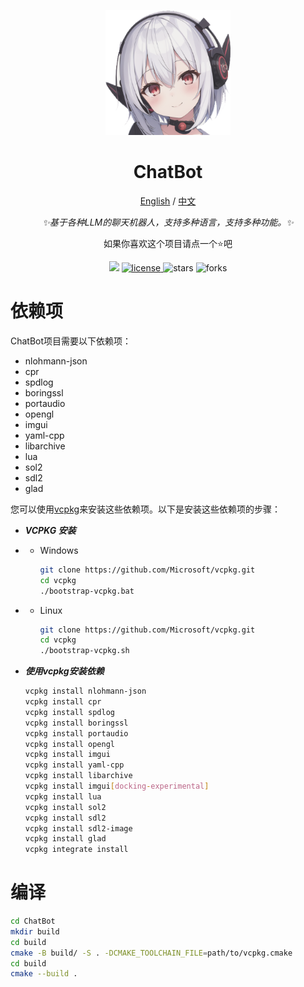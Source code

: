 <p align="center">
    <img src="https://github.com/NGLSG/ChatBot/raw/main/img/self.png" width="200" height="200" alt="ChatBot">
</p>

<div align="center">

# ChatBot

[English](READEME_EN.md) / [中文](README.md)

_✨基于各种LLM的聊天机器人，支持多种语言，支持多种功能。✨_

如果你喜欢这个项目请点一个⭐吧

</div>


<p align="center">
  <img src="https://img.shields.io/badge/Author-Ge%E6%B1%81%E8%8F%8C-yellow">
  <a href="https://raw.githubusercontent.com/NGLSG/ChatBot/main/LICENSE">
    <img src="https://img.shields.io/github/license/NGLSG/ChatBot" alt="license">
  </a>
  <img src="https://img.shields.io/github/stars/NGLSG/ChatBot.svg" alt="stars">
  <img src="https://img.shields.io/github/forks/NGLSG/ChatBot.svg" alt="forks">
</p>

# 依赖项

ChatBot项目需要以下依赖项：

* nlohmann-json
* cpr
* spdlog
* boringssl
* portaudio
* opengl
* imgui
* yaml-cpp
* libarchive
* lua
* sol2
* sdl2
* glad

您可以使用[vcpkg](https://github.com/microsoft/vcpkg)来安装这些依赖项。以下是安装这些依赖项的步骤：

* _**VCPKG 安装**_
*
    * Windows

       ```bash
      git clone https://github.com/Microsoft/vcpkg.git
      cd vcpkg
      ./bootstrap-vcpkg.bat

      ```  

*
    * Linux

       ```bash
      git clone https://github.com/Microsoft/vcpkg.git
      cd vcpkg
      ./bootstrap-vcpkg.sh
      ```  
* **_使用vcpkg安装依赖_**
    ```bash
    vcpkg install nlohmann-json
    vcpkg install cpr
    vcpkg install spdlog
    vcpkg install boringssl
    vcpkg install portaudio
    vcpkg install opengl
    vcpkg install imgui
    vcpkg install yaml-cpp
    vcpkg install libarchive
    vcpkg install imgui[docking-experimental]
    vcpkg install lua
    vcpkg install sol2
    vcpkg install sdl2
    vcpkg install sdl2-image
    vcpkg install glad
    vcpkg integrate install
    
     ```

# 编译

```bash
cd ChatBot
mkdir build
cd build
cmake -B build/ -S . -DCMAKE_TOOLCHAIN_FILE=path/to/vcpkg.cmake
cd build
cmake --build .
```
